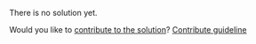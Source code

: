 
There is no solution yet.

Would you like to [contribute to the solution](https://github.com/BFEdev/BFE.dev-solutions/blob/main/quiz/object-keys_en.md)? [Contribute guideline](https://github.com/BFEdev/BFE.dev-solutions#how-to-contribute)
